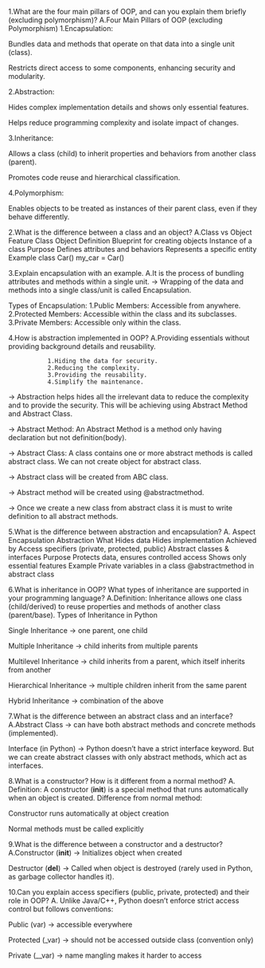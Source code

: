 1.What are the four main pillars of OOP, and can you explain them briefly (excluding polymorphism)?
A.Four Main Pillars of OOP (excluding Polymorphism)
1.Encapsulation:

Bundles data and methods that operate on that data into a single unit (class).

Restricts direct access to some components, enhancing security and modularity.

2.Abstraction:

Hides complex implementation details and shows only essential features.

Helps reduce programming complexity and isolate impact of changes.

3.Inheritance:

Allows a class (child) to inherit properties and behaviors from another class (parent).

Promotes code reuse and hierarchical classification.

4.Polymorphism:

Enables objects to be treated as instances of their parent class, even if they behave differently.

2.What is the difference between a class and an object?
A.Class vs Object
Feature	                           Class	                                    Object
Definition	             Blueprint for creating objects	Instance of a class
Purpose	                     Defines attributes and behaviors	Represents a specific entity
Example	                     class Car()                        my_car = Car()

3.Explain encapsulation with an example.
A.It is the process of bundling attributes and methods within a single unit.
-> Wrapping of the data and methods into a single class/unit is called Encapsulation.

Types of Encapsulation:
1.Public Members: Accessible from anywhere.
2.Protected Members: Accessible within the class and its subclasses.
3.Private Members: Accessible only within the class.

4.How is abstraction implemented in OOP?
A.Providing essentials without providing background details and reusability. 

               1.Hiding the data for security.
               2.Reducing the complexity.
               3.Providing the reusability.
               4.Simplify the maintenance.

-> Abstraction helps hides all the irrelevant data to reduce the complexity and to provide the security. This will be achieving using Abstract Method and Abstract      Class.

-> Abstract Method: An Abstract Method is a method only having declaration but not definition(body).

-> Abstract Class: A class contains one or more abstract methods is called abstract class. We can not create object for abstract class.

-> Abstract class will be created from ABC class.

-> Abstract method will be created using @abstractmethod.

-> Once we create a new class from abstract class it is must to write definition to all abstract methods.

5.What is the difference between abstraction and encapsulation?
A. Aspect	                Encapsulation	                                                                 Abstraction
   What	                     Hides data	                                                                     Hides implementation
   Achieved by	             Access specifiers (private, protected, public)	                             Abstract classes & interfaces
   Purpose	                     Protects data, ensures controlled access	                                     Shows only essential features
   Example	                     Private variables in a class	                                             @abstractmethod in abstract class

6.What is inheritance in OOP? What types of inheritance are supported in your programming language?
A.Definition: Inheritance allows one class (child/derived) to reuse properties and methods of another class (parent/base).
Types of Inheritance in Python

Single Inheritance → one parent, one child

Multiple Inheritance → child inherits from multiple parents

Multilevel Inheritance → child inherits from a parent, which itself inherits from another

Hierarchical Inheritance → multiple children inherit from the same parent

Hybrid Inheritance → combination of the above

7.What is the difference between an abstract class and an interface?
A.Abstract Class → can have both abstract methods and concrete methods (implemented).

Interface (in Python) → Python doesn’t have a strict interface keyword. But we can create abstract classes with only abstract methods, which act as interfaces.

8.What is a constructor? How is it different from a normal method?
A. Definition: A constructor (__init__) is a special method that runs automatically when an object is created.
Difference from normal method:

Constructor runs automatically at object creation

Normal methods must be called explicitly

9.What is the difference between a constructor and a destructor?
A.Constructor (__init__) → Initializes object when created

Destructor (__del__) → Called when object is destroyed (rarely used in Python, as garbage collector handles it).

10.Can you explain access specifiers (public, private, protected) and their role in OOP?
A. Unlike Java/C++, Python doesn’t enforce strict access control but follows conventions:

Public (var) → accessible everywhere

Protected (_var) → should not be accessed outside class (convention only)

Private (__var) → name mangling makes it harder to access


